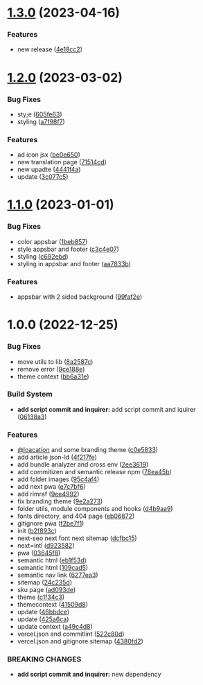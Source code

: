 # [1.3.0](https://github.com/arrofirezasatria/nextjs-frontend-boilerplate/compare/v1.2.0...v1.3.0) (2023-04-16)


### Features

* new release ([4e18cc2](https://github.com/arrofirezasatria/nextjs-frontend-boilerplate/commit/4e18cc28ade44f3c878651004b5f3c187eb688f7))

# [1.2.0](https://github.com/arrofirezasatria/nextjs-frontend-boilerplate/compare/v1.1.0...v1.2.0) (2023-03-02)


### Bug Fixes

* sty;e ([605fe63](https://github.com/arrofirezasatria/nextjs-frontend-boilerplate/commit/605fe63fa5f0f9177bdd5eba4606478f4d4cb341))
* styling ([a7f98f7](https://github.com/arrofirezasatria/nextjs-frontend-boilerplate/commit/a7f98f7f055ba16e8a054b6c1356e74569fee06a))


### Features

* ad icon jsx ([be0e650](https://github.com/arrofirezasatria/nextjs-frontend-boilerplate/commit/be0e650fcb5736841ee380ddadaa6e5e7e126815))
* new translation page ([71514cd](https://github.com/arrofirezasatria/nextjs-frontend-boilerplate/commit/71514cda97c2bb9f28536ecd084ff0ed9f7d4892))
* new upadte ([4441f4a](https://github.com/arrofirezasatria/nextjs-frontend-boilerplate/commit/4441f4a9161ed3a1d5e994e4d261048e0d3d8fa0))
* update ([3c077c5](https://github.com/arrofirezasatria/nextjs-frontend-boilerplate/commit/3c077c595b6d06493bac491e28af468eb6bb2f18))

# [1.1.0](https://github.com/arrofirezasatria/nextjs-mui-boilerplate/compare/v1.0.0...v1.1.0) (2023-01-01)


### Bug Fixes

* color appsbar ([1beb857](https://github.com/arrofirezasatria/nextjs-mui-boilerplate/commit/1beb857cdf2492815945f6c7bdcaab8c5f2c6160))
* style appsbar and footer ([c3c4e07](https://github.com/arrofirezasatria/nextjs-mui-boilerplate/commit/c3c4e07db0c15e52c761ec6cd6a808905930b82a))
* styling ([c692ebd](https://github.com/arrofirezasatria/nextjs-mui-boilerplate/commit/c692ebd66fa956d280f081cf3852a493cce159bd))
* styling in appsbar and footer ([aa7833b](https://github.com/arrofirezasatria/nextjs-mui-boilerplate/commit/aa7833b6bb7d4d111758aae7e4fe6fb3eeda7512))


### Features

* appsbar with 2 sided background ([99faf2e](https://github.com/arrofirezasatria/nextjs-mui-boilerplate/commit/99faf2e3d7efd2046136a8bbffd2eafa60abbfac))

# 1.0.0 (2022-12-25)


### Bug Fixes

* move utils to lib ([8a2587c](https://github.com/arrofirezasatria/nextjs-mui-boilerplate/commit/8a2587c1cec343b0c2b4bd1dbef6d91ab379b2a1))
* remove error ([9ce188e](https://github.com/arrofirezasatria/nextjs-mui-boilerplate/commit/9ce188e3e5c614a1229b921dff88f25110ecd0d9))
* theme context ([bb6a31e](https://github.com/arrofirezasatria/nextjs-mui-boilerplate/commit/bb6a31e56b7503b68c5ba457028dda73c0d7634b))


### Build System

* **add script commit and inquirer:** add script commit and iquirer ([06138a3](https://github.com/arrofirezasatria/nextjs-mui-boilerplate/commit/06138a39a4dd98f69152cc43c3ce70045dcd2ad4))


### Features

* [@loacation](https://github.com/loacation) and some branding theme ([c0e5833](https://github.com/arrofirezasatria/nextjs-mui-boilerplate/commit/c0e5833d4e79e36da9a56c598a867de1455972a4))
* add article json-ld ([4f217fe](https://github.com/arrofirezasatria/nextjs-mui-boilerplate/commit/4f217fefb11fcf0250afea76930646fde9f1dd52))
* add bundle analyzer and cross env ([2ee3619](https://github.com/arrofirezasatria/nextjs-mui-boilerplate/commit/2ee3619b07f33bb0b62e675ac1880c394e8bec21))
* add commitizen and semantic release npm ([78ea45b](https://github.com/arrofirezasatria/nextjs-mui-boilerplate/commit/78ea45bb8d0cc93a58d749fd01b7dde1ba5487a9))
* add folder images ([95c4af4](https://github.com/arrofirezasatria/nextjs-mui-boilerplate/commit/95c4af48d65077152fbaa11f0f752a53cb26ef16))
* add next pwa ([e7c7bf6](https://github.com/arrofirezasatria/nextjs-mui-boilerplate/commit/e7c7bf60c98ddafad6d42965b5816f781bc3f9a0))
* add rimraf ([9ee4992](https://github.com/arrofirezasatria/nextjs-mui-boilerplate/commit/9ee4992bc1bfd501c11c3ca0741769b7150c592d))
* fix branding theme ([9e2a273](https://github.com/arrofirezasatria/nextjs-mui-boilerplate/commit/9e2a27377d95a23b62f4f03df7ad049b817e4412))
* folder utils, module components and hooks ([d4b9aa9](https://github.com/arrofirezasatria/nextjs-mui-boilerplate/commit/d4b9aa9f813bc920b8e9e7b4d1fccda1f6a41efc))
* fonts directory, and 404 page ([eb06872](https://github.com/arrofirezasatria/nextjs-mui-boilerplate/commit/eb06872eb139f5e9dc79dd7e74b16ca6f02b9e5a))
* gitignore pwa ([f2be7f1](https://github.com/arrofirezasatria/nextjs-mui-boilerplate/commit/f2be7f12327f4908f2ea7dafa91effa5f3b70c8a))
* init ([b2f893c](https://github.com/arrofirezasatria/nextjs-mui-boilerplate/commit/b2f893cc7ea55f740e3ab17345a81d5e1408d3b0))
* next-seo next font next sitemap ([dcfbc15](https://github.com/arrofirezasatria/nextjs-mui-boilerplate/commit/dcfbc159ec3741acebdd8dd11f0273b3ca223633))
* next=intl ([d923582](https://github.com/arrofirezasatria/nextjs-mui-boilerplate/commit/d9235821d6abe568d54a5edd692f76c0d02da055))
* pwa ([03645f8](https://github.com/arrofirezasatria/nextjs-mui-boilerplate/commit/03645f8363e1f2590a99dd2c304e04ae876271eb))
* semantic html ([eb1f53d](https://github.com/arrofirezasatria/nextjs-mui-boilerplate/commit/eb1f53dd32b0c92a46f2de3afed261913a1b071a))
* semantic html ([109cad5](https://github.com/arrofirezasatria/nextjs-mui-boilerplate/commit/109cad51e24578d04062ba689cbc7cd8da1a4c64))
* semantic nav link ([6277ea3](https://github.com/arrofirezasatria/nextjs-mui-boilerplate/commit/6277ea345b2bc9976297c586f1d4c9f0cd75e206))
* sitemap ([24c235d](https://github.com/arrofirezasatria/nextjs-mui-boilerplate/commit/24c235ddaa4b0290b6f53f00e08717b888f7b798))
* sku page ([ad093de](https://github.com/arrofirezasatria/nextjs-mui-boilerplate/commit/ad093de53dd15544fd0c1cd604f2cc64af807ad0))
* theme ([c1f34c3](https://github.com/arrofirezasatria/nextjs-mui-boilerplate/commit/c1f34c33b1ece2bc48086748ed7109b4c08c4e9c))
* themecontext ([41509d8](https://github.com/arrofirezasatria/nextjs-mui-boilerplate/commit/41509d8fc972034f9bbfb5377152af5dc5632d51))
* update ([46bbdce](https://github.com/arrofirezasatria/nextjs-mui-boilerplate/commit/46bbdce20e294b469af6e043979a39d55c836355))
* update ([425a6ca](https://github.com/arrofirezasatria/nextjs-mui-boilerplate/commit/425a6caca28e29750fd1dba3b79e091e2938ecbc))
* update context ([a49c4d8](https://github.com/arrofirezasatria/nextjs-mui-boilerplate/commit/a49c4d8bcb606359f73b5f50a5642c4f86b2a2e7))
* vercel.json and commitlint ([522c80d](https://github.com/arrofirezasatria/nextjs-mui-boilerplate/commit/522c80d3b3fb210f2355f1761103c97d027f1b43))
* vercel.json and gitignore sitemap ([4380fd2](https://github.com/arrofirezasatria/nextjs-mui-boilerplate/commit/4380fd21937ff37ac887ca5966b3f279a6871196))


### BREAKING CHANGES

* **add script commit and inquirer:** new dependency
